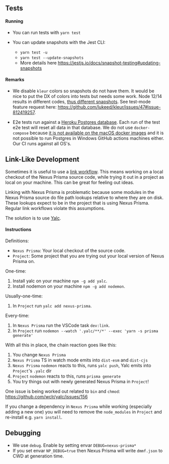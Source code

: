 ## Tests

#### Running

- You can run tests with `yarn test`

- You can update snapshots with the Jest CLI:
  - `yarn test -u`
  - `yarn test --update-snapshots`
  - More details here https://jestjs.io/docs/snapshot-testing#updating-snapshots

#### Remarks

- We disable `kleur` colors so snapshots do not have them. It would be nice to put the DX of colors into tests but needs some work. Node 12/14 results in different codes, [thus different snapshots](https://github.com/prisma/nexus-prisma/pull/3#issuecomment-782432471). See test-mode feature request here: https://github.com/lukeed/kleur/issues/47#issue-812419257.

- E2e tests run against a [Heroku Postgres database](https://data.heroku.com/datastores/6e28e827-3dec-4181-b7a1-b219c5016437). Each run of the test e2e test will reset all data in that database. We do not use `docker-compose` because [it is not available on the macOS docker images](https://github.com/actions/virtual-environments/issues/17#issuecomment-614726536) and it is not possible to run Postgres in Windows GitHub actions machines either. Our CI runs against all OS's.

## Link-Like Development

Sometimes it is useful to use a [link workflow](https://docs.npmjs.com/cli/v6/commands/npm-link). This means working on a local checkout of the Nexus Prisma source code, while trying it out in a project as local on your machine. This can be great for feeling out ideas.

Linking with Nexus Prisma is problematic because some modules in the Nexus Prisma source do file path lookups relative to where they are on disk. These lookups expect to be in the project that is using Nexus Prisma. Regular link workflows violate this assumptions.

The solution is to use [Yalc](https://github.com/wclr/yalc).

#### Instructions

Definitions:

- `Nexus Prisma`: Your local checkout of the source code.
- `Project`: Some project that you are trying out your local version of Nexus Prisma on.

One-time:

1. Install yalc on your machine `npm -g add yalc`.
1. Install nodemon on your machine `npm -g add nodemon`.

Usually-one-time:

1. In `Project` run `yalc add nexus-prisma`.

Every-time:

1. In `Nexus Prisma` run the VSCode task `dev:link`.
1. In `Project` run `nodemon --watch '.yalc/**/*' --exec 'yarn -s prisma generate'`

With all this in place, the chain reaction goes like this:

1. You change `Nexus Prisma`
1. `Nexus Prisma` TS in watch mode emits into `dist-esm` and `dist-cjs`
1. `Nexus Prisma` `nodemon` reacts to this, runs `yalc push`, Yalc emits into `Project`'s `.yalc` dir
1. `Project` `nodemon` reacts to this, runs `prisma generate`
1. You try things out with newly generated Nexus Prisma in `Project`!

One issue is being worked out related to `bin` and `chmod`: https://github.com/wclr/yalc/issues/156

If you change a dependency in `Nexus Prisma` while working (especially adding a new one) you will need to remove the `node_modules` in `Project` and re-install e.g. `yarn install`.

## Debugging

- We use `debug`. Enable by setting envar `DEBUG=nexus-prisma*`
- If you set envar `NP_DEBUG=true` then Nexus Prisma will write `dmmf.json` to CWD at generation time.
